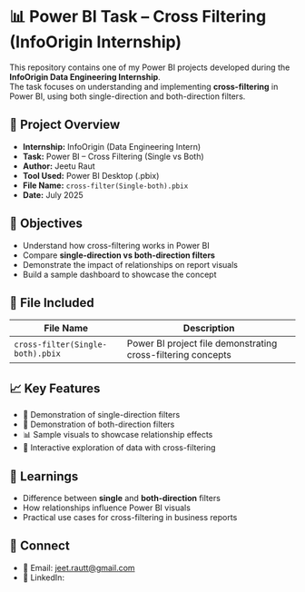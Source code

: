 # 📊 Power BI Task – Cross Filtering (InfoOrigin Internship)

This repository contains one of my Power BI projects developed during the **InfoOrigin Data Engineering Internship**.  
The task focuses on understanding and implementing **cross-filtering** in Power BI, using both single-direction and both-direction filters.

## 🧠 Project Overview

- **Internship:** InfoOrigin (Data Engineering Intern)  
- **Task:** Power BI – Cross Filtering (Single vs Both)  
- **Author:** Jeetu Raut  
- **Tool Used:** Power BI Desktop (.pbix)  
- **File Name:** `cross-filter(Single-both).pbix`  
- **Date:** July 2025  

## 📌 Objectives

- Understand how cross-filtering works in Power BI  
- Compare **single-direction vs both-direction filters**  
- Demonstrate the impact of relationships on report visuals  
- Build a sample dashboard to showcase the concept  

## 📁 File Included

| File Name                       | Description                                           |
|--------------------------------|-------------------------------------------------------|
| `cross-filter(Single-both).pbix` | Power BI project file demonstrating cross-filtering concepts |

## 📈 Key Features

- 🔄 Demonstration of single-direction filters  
- 🔄 Demonstration of both-direction filters  
- 📊 Sample visuals to showcase relationship effects  
- 🧭 Interactive exploration of data with cross-filtering  


## 🧠 Learnings

- Difference between **single** and **both-direction** filters  
- How relationships influence Power BI visuals  
- Practical use cases for cross-filtering in business reports  

## 🔗 Connect

- 📧 Email: jeet.rautt@gmail.com
- 🔗 LinkedIn:   
